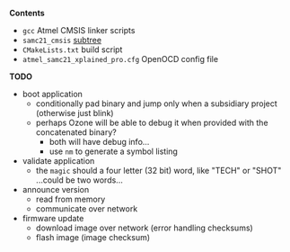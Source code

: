 **Contents**

* `gcc` Atmel CMSIS linker scripts
* `samc21_cmsis` [subtree](https://github.com/benjaminjnoack/samc21_cmsis)
* `CMakeLists.txt` build script
* `atmel_samc21_xplained_pro.cfg` OpenOCD config file


**TODO**

* boot application
    * conditionally pad binary and jump only when a subsidiary project (otherwise just blink)
    * perhaps Ozone will be able to debug it when provided with the concatenated binary?
        * both will have debug info...
        * use `nm` to generate a symbol listing
* validate application
    * the `magic` should a four letter (32 bit) word, like "TECH" or "SHOT" ...could be two words...
* announce version
    * read from memory
    * communicate over network
* firmware update
    * download image over network (error handling checksums)
    * flash image (image checksum)
    
